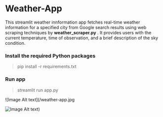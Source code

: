 # Weather-App
This streamlit weather innformation app fetches real-time weather information for a specified city from Google search results using web scraping techniques by **weather_scraper.py** . It provides users with the current temperature, time of observation, and a brief description of the sky condition.

### Install the required Python packages

>pip install -r requirements.txt

### Run app

>streamlit run app.py

![Image Alt text](/weather-app.jpg

![Image Alt text](/weather-app "Weather App"))
